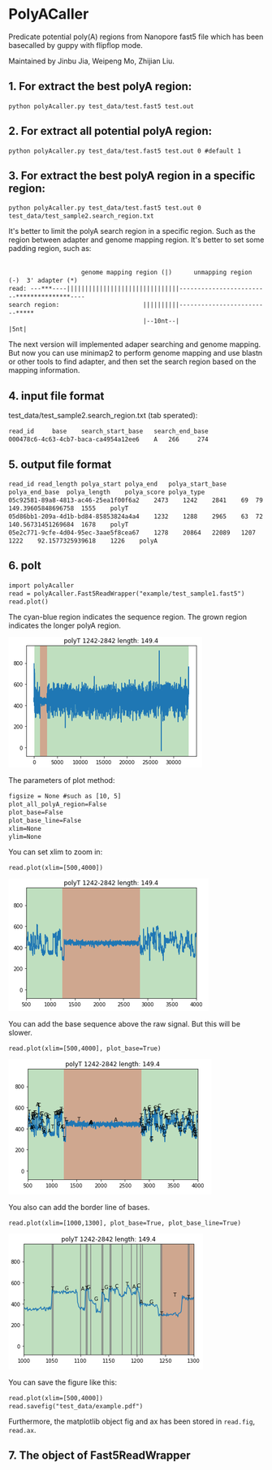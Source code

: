 # PolyACaller

Predicate potential poly(A) regions from Nanopore fast5 file which has been basecalled by guppy with flipflop mode.

Maintained by Jinbu Jia, Weipeng Mo, Zhijian Liu.

## 1. For extract the best polyA region:
```
python polyAcaller.py test_data/test.fast5 test.out 
```

## 2. For extract all potential polyA region:
```
python polyAcaller.py test_data/test.fast5 test.out 0 #default 1
```

## 3. For extract the best polyA region in a specific region:

```
python polyAcaller.py test_data/test.fast5 test.out 0 test_data/test_sample2.search_region.txt
```

It's better to limit the polyA search region in a specific region. 
Such as the region between adapter and genome mapping region. It's
better to set some padding region, such as:
```

                    genome mapping region (|)      unmapping region (-)  3' adapter (*)
read: ---***----|||||||||||||||||||||||||||||||-------------------------***************----
search region:                       ||||||||||-------------------------*****
                                     |--10nt--|                         |5nt|
```

The next version will implemented adaper searching and genome mapping. But now
you can use minimap2 to perform genome mapping and use blastn or other tools to 
find adapter, and then set the search region based on the mapping information.

## 4. input file format

test_data/test_sample2.search_region.txt (tab sperated):
```
read_id 	base 	search_start_base 	search_end_base
000478c6-4c63-4cb7-baca-ca4954a12ee6 	A 	266 	274
```

## 5. output file format

```
read_id	read_length	polya_start	polya_end	polya_start_base	polya_end_base	polya_length	polya_score	polya_type
05c92581-89a8-4813-ac46-25ea1f00f6a2	2473	1242	2841	69	79	149.39605848696758	1555	polyT
05d86bb1-209a-4d1b-bd84-85853824a4a4	1232	1288	2965	63	72	140.56731451269684	1678	polyT
05e2c771-9cfe-4d04-95ec-3aae5f8cea67	1278	20864	22089	1207	1222	92.1577325939618	1226	polyA
```

## 6. polt

```
import polyAcaller
read = polyAcaller.Fast5ReadWrapper("example/test_sample1.fast5")
read.plot()
```

The cyan-blue region indicates the sequence region.
The grown region indicates the longer polyA region.

![](img/polya_example1.png)

The parameters of plot method:
```
figsize = None #such as [10, 5]
plot_all_polyA_region=False 
plot_base=False
plot_base_line=False
xlim=None
ylim=None
```

You can set xlim to zoom in:
```
read.plot(xlim=[500,4000])
```

![](img/polya_example2.png)


You can add the base sequence above the raw signal.
But this will be slower.
```
read.plot(xlim=[500,4000], plot_base=True)
```

![](img/polya_example3.png)



You also can add the border line of bases.

```
read.plot(xlim=[1000,1300], plot_base=True, plot_base_line=True)
```

![](img/polya_example4.png)

You can save the figure like this:

```
read.plot(xlim=[500,4000])
read.savefig("test_data/example.pdf")
```

Furthermore, the matplotlib object fig and ax has been 
stored in `read.fig`, `read.ax`.

## 7. The object of Fast5ReadWrapper






